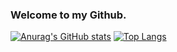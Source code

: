 ### Welcome to my Github.

[![Anurag's GitHub stats](https://github-readme-stats.vercel.app/api?username=MathisGauthey&show_icons=true&theme=nightowl)](https://github.com/anuraghazra/github-readme-stats) [![Top Langs](https://github-readme-stats.vercel.app/api/top-langs/?username=MathisGauthey&theme=nightowl)](https://github.com/anuraghazra/github-readme-stats)
